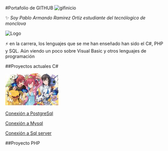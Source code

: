 #Portafolio de GITHUB 
![gifinicio](https://static.wixstatic.com/media/97b295_343224e0b87544f6b1e301fabbe07d6e~mv2.gif)



:sparkles: _Soy Pablo Armando Ramirez Ortiz estudiante del tecnólogico de monclova_

![Logo](https://encrypted-tbn0.gstatic.com/images?q=tbn:ANd9GcTu-QMOHLu3qg98Ojrfm2HYzbVzDBGzMpbun1omw5UcT0fEbBuAAjwZ8OI2a5IjvQjGKD4&usqp=CAU)

:zap: en la carrera, los lenguajes que se me han enseñado han sido el C#, PHP y SQL. Aún viendo un poco sobre Visual Basic y otros lenguajes de programación

##Proyectos actuales C#

[![registro ventas](https://github.com/Ramirez5034/Ramirez5034/blob/main/Imagenes/cyber%20sleuth.jpg)](https://github.com/Ramirez5034/Proyecto-Final-Control_de_Registro_de_Ventas)

[Conexión a PostgreSql](https://github.com/Ramirez5034/PruebaPostgresql)

[Conexión a Mysql](https://github.com/Ramirez5034/ConexionMysql)

[Conexión a Sql server](https://github.com/Ramirez5034/ConexionSql)

##Proyecto PHP




